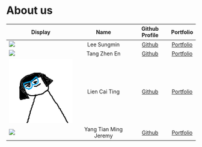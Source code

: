 # About us

| Display                                                                                   |         Name          |              Github Profile               |                                                 Portfolio                                                 |
|-------------------------------------------------------------------------------------------|:---------------------:|:-----------------------------------------:|:---------------------------------------------------------------------------------------------------------:|
| ![](https://github.com/AY2324S1-CS2113T-W11-2/tp/assets/69474977/252865bb-811e-48b1-9777-6c01b98500b1) |      Lee Sungmin      | [Github](https://github.com/woodenclock)  | [Portfolio](https://ay2324s1-cs2113t-w11-2.github.io/tp/team/woodenclock.html) |
| ![](https://via.placeholder.com/100.png?text=Photo) |     Tang Zhen En      |  [Github](https://github.com/tangzhenen)  |                                     [Portfolio](docs/team/johndoe.md)                                     |
| ![](images/person.png) |     Lien Cai Ting     |    [Github](https://github.com/lctxct)    |        [Portfolio](https://github.com/AY2324S1-CS2113T-W11-2/tp/blob/master/docs/team/caiting.md)         |
| ![](https://via.placeholder.com/100.png?text=Photo) | Yang Tian Ming Jeremy | [Github](https://github.com/imaginarys96) |        [Portfolio](https://github.com/imaginarys96)                                     |
